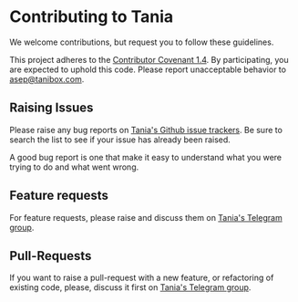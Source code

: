 # Contributing to Tania

We welcome contributions, but request you to follow these guidelines.

This project adheres to the [Contributor Covenant 1.4](code-of-conduct.md). By participating, you are expected to uphold this code. Please report unacceptable behavior to [asep@tanibox.com](mailto:asep@tanibox.com).

## Raising Issues

Please raise any bug reports on [Tania's Github issue trackers](https://github.com/Tanibox/tania-core/issues). Be sure to search the list to see if your issue has already been raised.

A good bug report is one that make it easy to understand what you were trying to do and what went wrong.

## Feature requests

For feature requests, please raise and discuss them on [Tania's Telegram group](https://t.me/usetania).

## Pull-Requests

If you want to raise a pull-request with a new feature, or refactoring of existing code, please, discuss it first on [Tania's Telegram group](https://t.me/usetania).